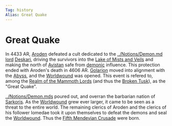 ```yaml
---
Tag: history
Alias: Great Quake
---
```

# Great Quake
In 4433 AR, [Aroden](https://pathfinderwiki.com/wiki/Aroden "Aroden") defeated a cult dedicated to the [../Notions/Demon.md lord](demon) [Deskari](https://pathfinderwiki.com/wiki/Deskari "Deskari"), driving the survivors into the [Lake of Mists and Veils](https://pathfinderwiki.com/wiki/Lake_of_Mists_and_Veils "Lake of Mists and Veils") and making the north of [Avistan](../Places/Avistan.md) safe from [demonic](../Notions/Demon.md) influence. This protection ended with Aroden's death in 4606 AR. [Golarion](../Places/Golarion.md) moved into alignment with the [Abyss](../Places/Abyss.md), and the [Worldwound](../Places/Worldwound.md) was opened. This event is refered to, among the [Realm of the Mammoth Lords](../Places/Realm-of-the-Mammoth-Lords.md) (and thus the [Broken Tusk](../Organizations/Broken-Tusk.md)), as the "Great Quake". 

[../Notions/Demon.mds](Demon) poured out, and overran the barbarian nation of [Sarkoris](https://pathfinderwiki.com/wiki/Sarkoris "Sarkoris"). As the [Worldwound](../Places/Worldwound.md) grew ever larger, it came to be seen as a threat to the entire world. The remaining clerics of Aroden and the clerics of his follower Iomedae took it upon themselves to defeat the demons and seal the [Worldwound](../Places/Worldwound.md). Thus the [Fifth Mendevian Crusade](Fifth-Mendevian-Crusade.md) were born.
